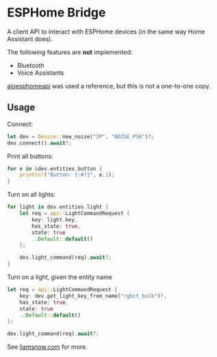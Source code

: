 # ESPHome Bridge

A client API to interact with ESPHome devices (in the same way Home Assistant does).

The following features are **not** implemented:
 - Bluetooth
 - Voice Assistants

[aioesphomeapi](github.com/esphome/aioesphomeapi) was used a reference, but this
is not a one-to-one copy.

## Usage

Connect:
```rust
let dev = Device::new_noise("IP", "NOISE_PSK")?;
dev.connect().await?;
```

Print all buttons:
```rust
for e in &dev.entities.button {
    println!("Button: {:#?}", e.1);
}
```

Turn on all lights:
```rust
for light in dev.entities.light {
    let req = api::LightCommandRequest {
        key: light.key,
        has_state: true,
        state: true
        ..Default::default()
    };

    dev.light_command(req).await?;
}
```

Turn on a light, given the entity name
```rust
let req = api::LightCommandRequest {
    key: dev.get_light_key_from_name("rgbct_bulb")?,
    has_state: true,
    state: true
    ..Default::default()
};

dev.light_command(req).await?;
```

See [liamsnow.com](https://liamsnow.com/projects/esphomebridge-rs) for more.
